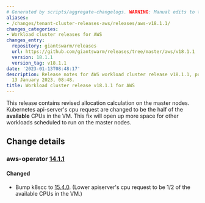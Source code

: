 ```yaml
---
# Generated by scripts/aggregate-changelogs. WARNING: Manual edits to this files will be overwritten.
aliases:
- /changes/tenant-cluster-releases-aws/releases/aws-v18.1.1/
changes_categories:
- Workload cluster releases for AWS
changes_entry:
  repository: giantswarm/releases
  url: https://github.com/giantswarm/releases/tree/master/aws/v18.1.1
  version: 18.1.1
  version_tag: v18.1.1
date: '2023-01-13T08:48:17'
description: Release notes for AWS workload cluster release v18.1.1, published on
  13 January 2023, 08:48.
title: Workload cluster release v18.1.1 for AWS
---
```


This release contains revised allocation calculation on the master nodes. Kubernetes api-server's cpu request are changed to be the half of the **available** CPUs in the VM. This fix will open up more space for other workloads scheduled to run on the master nodes.

## Change details


### aws-operator [14.1.1](https://github.com/giantswarm/aws-operator/releases/tag/v14.1.1)

#### Changed
- Bump k8scc to [15.4.0](https://github.com/giantswarm/k8scloudconfig/blob/master/CHANGELOG.md#1540---2023-01-11). (Lower apiserver's cpu request to be 1/2 of the available CPUs in the VM.)
